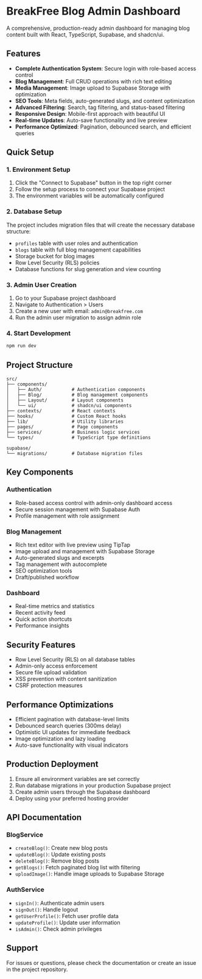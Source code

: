 # BreakFree Blog Admin Dashboard

A comprehensive, production-ready admin dashboard for managing blog content built with React, TypeScript, Supabase, and shadcn/ui.

## Features

- **Complete Authentication System**: Secure login with role-based access control
- **Blog Management**: Full CRUD operations with rich text editing
- **Media Management**: Image upload to Supabase Storage with optimization
- **SEO Tools**: Meta fields, auto-generated slugs, and content optimization
- **Advanced Filtering**: Search, tag filtering, and status-based filtering
- **Responsive Design**: Mobile-first approach with beautiful UI
- **Real-time Updates**: Auto-save functionality and live preview
- **Performance Optimized**: Pagination, debounced search, and efficient queries

## Quick Setup

### 1. Environment Setup

1. Click the "Connect to Supabase" button in the top right corner
2. Follow the setup process to connect your Supabase project
3. The environment variables will be automatically configured

### 2. Database Setup

The project includes migration files that will create the necessary database structure:

- `profiles` table with user roles and authentication
- `blogs` table with full blog management capabilities
- Storage bucket for blog images
- Row Level Security (RLS) policies
- Database functions for slug generation and view counting

### 3. Admin User Creation

1. Go to your Supabase project dashboard
2. Navigate to Authentication > Users
3. Create a new user with email: `admin@breakfree.com`
4. Run the admin user migration to assign admin role

### 4. Start Development

```bash
npm run dev
```

## Project Structure

```
src/
├── components/
│   ├── Auth/           # Authentication components
│   ├── Blog/           # Blog management components
│   ├── Layout/         # Layout components
│   └── ui/             # shadcn/ui components
├── contexts/           # React contexts
├── hooks/              # Custom React hooks
├── lib/                # Utility libraries
├── pages/              # Page components
├── services/           # Business logic services
└── types/              # TypeScript type definitions

supabase/
└── migrations/         # Database migration files
```

## Key Components

### Authentication
- Role-based access control with admin-only dashboard access
- Secure session management with Supabase Auth
- Profile management with role assignment

### Blog Management
- Rich text editor with live preview using TipTap
- Image upload and management with Supabase Storage
- Auto-generated slugs and excerpts
- Tag management with autocomplete
- SEO optimization tools
- Draft/published workflow

### Dashboard
- Real-time metrics and statistics
- Recent activity feed
- Quick action shortcuts
- Performance insights

## Security Features

- Row Level Security (RLS) on all database tables
- Admin-only access enforcement
- Secure file upload validation
- XSS prevention with content sanitization
- CSRF protection measures

## Performance Optimizations

- Efficient pagination with database-level limits
- Debounced search queries (300ms delay)
- Optimistic UI updates for immediate feedback
- Image optimization and lazy loading
- Auto-save functionality with visual indicators

## Production Deployment

1. Ensure all environment variables are set correctly
2. Run database migrations in your production Supabase project
3. Create admin users through the Supabase dashboard
4. Deploy using your preferred hosting provider

## API Documentation

### BlogService
- `createBlog()`: Create new blog posts
- `updateBlog()`: Update existing posts
- `deleteBlog()`: Remove blog posts
- `getBlogs()`: Fetch paginated blog list with filtering
- `uploadImage()`: Handle image uploads to Supabase Storage

### AuthService
- `signIn()`: Authenticate admin users
- `signOut()`: Handle logout
- `getUserProfile()`: Fetch user profile data
- `updateProfile()`: Update user information
- `isAdmin()`: Check admin privileges

## Support

For issues or questions, please check the documentation or create an issue in the project repository.
</parameter>